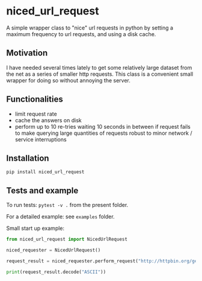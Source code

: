 # niced_url_request

A simple wrapper class to "nice" url requests in python by setting a maximum frequency to url requests, and using a disk cache.

## Motivation

I have needed several times lately to get some relatively large dataset from the net as a series of smaller http requests. This class is a convenient small wrapper for doing so without annoying the server.

## Functionalities

- limit request rate
- cache the answers on disk
- perform up to 10 re-tries waiting 10 seconds in between if request fails to make querying large quantities of requests robust to minor network / service interruptions

## Installation

```
pip install niced_url_request
```

## Tests and example

To run tests: ```pytest -v .``` from the present folder.

For a detailed example: see ```examples``` folder.

Small start up example:

```python
from niced_url_request import NicedUrlRequest

niced_requester = NicedUrlRequest()

request_result = niced_requester.perform_request("http://httpbin.org/get?bla1=blabla1")

print(request_result.decode("ASCII"))
```

